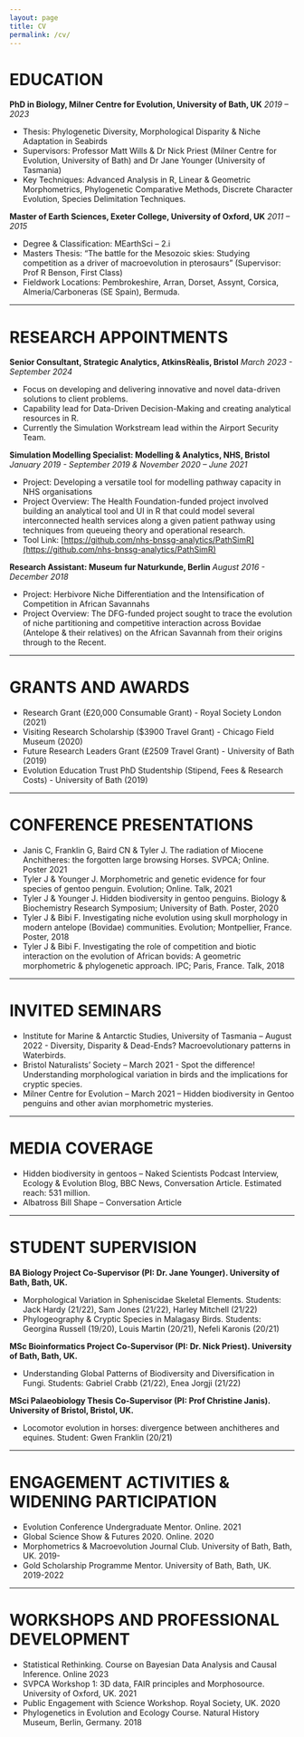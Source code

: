 ```yaml
---
layout: page
title: CV
permalink: /cv/
---
```


# EDUCATION
**PhD in Biology, Milner Centre for Evolution, University of Bath, UK**
*2019 – 2023*
- Thesis: Phylogenetic Diversity, Morphological Disparity & Niche Adaptation in Seabirds
- Supervisors: Professor Matt Wills & Dr Nick Priest (Milner Centre for Evolution, University of Bath) and Dr Jane Younger (University of Tasmania)
- Key Techniques: Advanced Analysis in R, Linear & Geometric Morphometrics, Phylogenetic Comparative Methods, Discrete Character Evolution, Species Delimitation Techniques.

**Master of Earth Sciences, Exeter College, University of Oxford, UK**
*2011 – 2015*
- Degree & Classification: MEarthSci – 2.i
- Masters Thesis: “The battle for the Mesozoic skies: Studying competition as a driver of macroevolution in pterosaurs” (Supervisor: Prof R Benson, First Class)
- Fieldwork Locations: Pembrokeshire, Arran, Dorset, Assynt, Corsica, Almeria/Carboneras (SE Spain), Bermuda.

***

# RESEARCH APPOINTMENTS
**Senior Consultant, Strategic Analytics, AtkinsRèalis, Bristol**
*March 2023 - September 2024*
- Focus on developing and delivering innovative and novel data-driven solutions to client problems.
- Capability lead for Data-Driven Decision-Making and creating analytical resources in R. 
- Currently the Simulation Workstream lead within the Airport Security Team. 

**Simulation Modelling Specialist: Modelling & Analytics, NHS, Bristol** 
*January 2019 - September 2019 & November 2020 – June 2021*
- Project: Developing a versatile tool for modelling pathway capacity in NHS organisations
- Project Overview: The Health Foundation-funded project involved building an analytical tool and UI in R that could model several interconnected health services along a given patient pathway using techniques from queueing theory and operational research. 
- Tool Link: [https://github.com/nhs-bnssg-analytics/PathSimR](https://github.com/nhs-bnssg-analytics/PathSimR)

**Research Assistant: Museum fur Naturkunde, Berlin** 
*August 2016 - December 2018*
- Project: Herbivore Niche Differentiation and the Intensification of Competition in African Savannahs
- Project Overview: The DFG-funded project sought to trace the evolution of niche partitioning and competitive interaction across Bovidae (Antelope & their relatives) on the African Savannah from their origins through to the Recent. 

***

# GRANTS AND AWARDS
- Research Grant (£20,000 Consumable Grant) - Royal Society London (2021)
- Visiting Research Scholarship ($3900 Travel Grant) - Chicago Field Museum (2020)  
- Future Research Leaders Grant (£2509 Travel Grant) - University of Bath (2019)  
- Evolution Education Trust PhD Studentship (Stipend, Fees & Research Costs) - University of Bath (2019)  

***

# CONFERENCE PRESENTATIONS
- Janis C, Franklin G, Baird CN & Tyler J. The radiation of Miocene Anchitheres: the forgotten large browsing Horses. SVPCA; Online. Poster 2021
- Tyler J & Younger J. Morphometric and genetic evidence for four species of gentoo penguin. Evolution; Online. Talk, 2021
- Tyler J & Younger J. Hidden biodiversity in gentoo penguins. Biology & Biochemistry Research Symposium; University of Bath. Poster, 2020
- Tyler J & Bibi F. Investigating niche evolution using skull morphology in modern antelope (Bovidae) communities. Evolution; Montpellier, France. Poster, 2018
- Tyler J & Bibi F. Investigating the role of competition and biotic interaction on the evolution of African bovids: A geometric morphometric & phylogenetic approach. IPC; Paris, France. Talk, 2018

***

# INVITED SEMINARS
- Institute for Marine & Antarctic Studies, University of Tasmania – August 2022 - Diversity, Disparity & Dead-Ends? Macroevolutionary patterns in Waterbirds.
- Bristol Naturalists’ Society – March 2021 - Spot the difference! Understanding morphological variation in birds and the implications for cryptic species.
- Milner Centre for Evolution – March 2021 – Hidden biodiversity in Gentoo penguins and other avian morphometric mysteries.

***

# MEDIA COVERAGE
- Hidden biodiversity in gentoos – Naked Scientists Podcast Interview, Ecology & Evolution Blog, BBC News, Conversation Article. Estimated reach: 531 million. 
- Albatross Bill Shape – Conversation Article

***

# STUDENT SUPERVISION
**BA Biology Project Co-Supervisor (PI: Dr. Jane Younger). University of Bath, Bath, UK.**
- Morphological Variation in Spheniscidae Skeletal Elements. Students: Jack Hardy (21/22), Sam Jones (21/22), Harley Mitchell (21/22)
- Phylogeography & Cryptic Species in Malagasy Birds. Students: Georgina Russell (19/20), Louis Martin (20/21), Nefeli Karonis (20/21)

**MSc Bioinformatics Project Co-Supervisor (PI: Dr. Nick Priest). University of Bath, Bath, UK.**
- Understanding Global Patterns of Biodiversity and Diversification in Fungi. Students: Gabriel Crabb (21/22), Enea Jorgji (21/22)

**MSci Palaeobiology Thesis Co-Supervisor (PI: Prof Christine Janis). University of Bristol, Bristol, UK.**
- Locomotor evolution in horses: divergence between anchitheres and equines. Student: Gwen Franklin (20/21)

***

# ENGAGEMENT ACTIVITIES & WIDENING PARTICIPATION
- Evolution Conference Undergraduate Mentor. Online. 2021
- Global Science Show & Futures 2020. Online. 2020
- Morphometrics & Macroevolution Journal Club. University of Bath, Bath, UK. 2019-
- Gold Scholarship Programme Mentor. University of Bath, Bath, UK. 2019-2022

***

# WORKSHOPS AND PROFESSIONAL DEVELOPMENT
- Statistical Rethinking. Course on Bayesian Data Analysis and Causal Inference. Online 2023
- SVPCA Workshop 1: 3D data, FAIR principles and Morphosource. University of Oxford, UK. 2021
- Public Engagement with Science Workshop. Royal Society, UK. 2020
- Phylogenetics in Evolution and Ecology Course. Natural History Museum, Berlin, Germany. 2018
